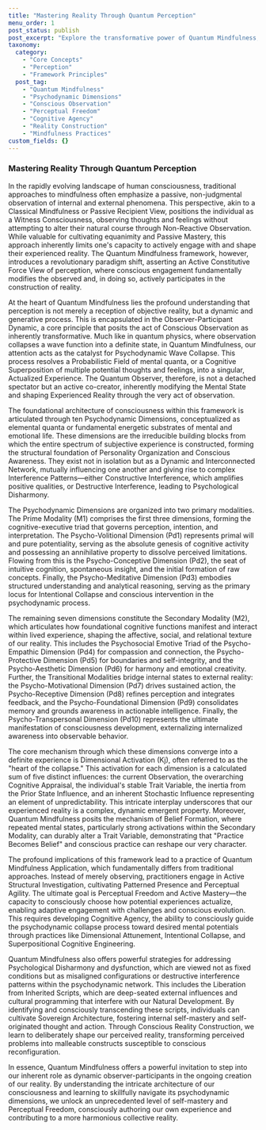 ```yaml
---
title: "Mastering Reality Through Quantum Perception"
menu_order: 1
post_status: publish
post_excerpt: "Explore the transformative power of Quantum Mindfulness, a framework that redefines perception as an active, constitutive force. Learn how understanding your psychodynamic dimensions can empower you to consciously shape your experienced reality and achieve true perceptual freedom."
taxonomy:
  category:
    - "Core Concepts"
    - "Perception"
    - "Framework Principles"
  post_tag:
    - "Quantum Mindfulness"
    - "Psychodynamic Dimensions"
    - "Conscious Observation"
    - "Perceptual Freedom"
    - "Cognitive Agency"
    - "Reality Construction"
    - "Mindfulness Practices"
custom_fields: {}
---
```


### Mastering Reality Through Quantum Perception

In the rapidly evolving landscape of human consciousness, traditional approaches to mindfulness often emphasize a passive, non-judgmental observation of internal and external phenomena. This perspective, akin to a Classical Mindfulness or Passive Recipient View, positions the individual as a Witness Consciousness, observing thoughts and feelings without attempting to alter their natural course through Non-Reactive Observation. While valuable for cultivating equanimity and Passive Mastery, this approach inherently limits one's capacity to actively engage with and shape their experienced reality. The Quantum Mindfulness framework, however, introduces a revolutionary paradigm shift, asserting an Active Constitutive Force View of perception, where conscious engagement fundamentally modifies the observed and, in doing so, actively participates in the construction of reality.

At the heart of Quantum Mindfulness lies the profound understanding that perception is not merely a reception of objective reality, but a dynamic and generative process. This is encapsulated in the Observer-Participant Dynamic, a core principle that posits the act of Conscious Observation as inherently transformative. Much like in quantum physics, where observation collapses a wave function into a definite state, in Quantum Mindfulness, our attention acts as the catalyst for Psychodynamic Wave Collapse. This process resolves a Probabilistic Field of mental quanta, or a Cognitive Superposition of multiple potential thoughts and feelings, into a singular, Actualized Experience. The Quantum Observer, therefore, is not a detached spectator but an active co-creator, inherently modifying the Mental State and shaping Experienced Reality through the very act of observation.

The foundational architecture of consciousness within this framework is articulated through ten Psychodynamic Dimensions, conceptualized as elemental quanta or fundamental energetic substrates of mental and emotional life. These dimensions are the irreducible building blocks from which the entire spectrum of subjective experience is constructed, forming the structural foundation of Personality Organization and Conscious Awareness. They exist not in isolation but as a Dynamic and Interconnected Network, mutually influencing one another and giving rise to complex Interference Patterns—either Constructive Interference, which amplifies positive qualities, or Destructive Interference, leading to Psychological Disharmony.

The Psychodynamic Dimensions are organized into two primary modalities. The Prime Modality (M1) comprises the first three dimensions, forming the cognitive-executive triad that governs perception, intention, and interpretation. The Psycho-Volitional Dimension (Pd1) represents primal will and pure potentiality, serving as the absolute genesis of cognitive activity and possessing an annihilative property to dissolve perceived limitations. Flowing from this is the Psycho-Conceptive Dimension (Pd2), the seat of intuitive cognition, spontaneous insight, and the initial formation of raw concepts. Finally, the Psycho-Meditative Dimension (Pd3) embodies structured understanding and analytical reasoning, serving as the primary locus for Intentional Collapse and conscious intervention in the psychodynamic process.

The remaining seven dimensions constitute the Secondary Modality (M2), which articulates how foundational cognitive functions manifest and interact within lived experience, shaping the affective, social, and relational texture of our reality. This includes the Psychosocial Emotive Triad of the Psycho-Empathic Dimension (Pd4) for compassion and connection, the Psycho-Protective Dimension (Pd5) for boundaries and self-integrity, and the Psycho-Aesthetic Dimension (Pd6) for harmony and emotional creativity. Further, the Transitional Modalities bridge internal states to external reality: the Psycho-Motivational Dimension (Pd7) drives sustained action, the Psycho-Receptive Dimension (Pd8) refines perception and integrates feedback, and the Psycho-Foundational Dimension (Pd9) consolidates memory and grounds awareness in actionable intelligence. Finally, the Psycho-Transpersonal Dimension (Pd10) represents the ultimate manifestation of consciousness development, externalizing internalized awareness into observable behavior.

The core mechanism through which these dimensions converge into a definite experience is Dimensional Activation (Kj), often referred to as the "heart of the collapse." This activation for each dimension is a calculated sum of five distinct influences: the current Observation, the overarching Cognitive Appraisal, the individual's stable Trait Variable, the inertia from the Prior State Influence, and an inherent Stochastic Influence representing an element of unpredictability. This intricate interplay underscores that our experienced reality is a complex, dynamic emergent property. Moreover, Quantum Mindfulness posits the mechanism of Belief Formation, where repeated mental states, particularly strong activations within the Secondary Modality, can durably alter a Trait Variable, demonstrating that "Practice Becomes Belief" and conscious practice can reshape our very character.

The profound implications of this framework lead to a practice of Quantum Mindfulness Application, which fundamentally differs from traditional approaches. Instead of merely observing, practitioners engage in Active Structural Investigation, cultivating Patterned Presence and Perceptual Agility. The ultimate goal is Perceptual Freedom and Active Mastery—the capacity to consciously choose how potential experiences actualize, enabling adaptive engagement with challenges and conscious evolution. This requires developing Cognitive Agency, the ability to consciously guide the psychodynamic collapse process toward desired mental potentials through practices like Dimensional Attunement, Intentional Collapse, and Superpositional Cognitive Engineering.

Quantum Mindfulness also offers powerful strategies for addressing Psychological Disharmony and dysfunction, which are viewed not as fixed conditions but as misaligned configurations or destructive interference patterns within the psychodynamic network. This includes the Liberation from Inherited Scripts, which are deep-seated external influences and cultural programming that interfere with our Natural Development. By identifying and consciously transcending these scripts, individuals can cultivate Sovereign Architecture, fostering internal self-mastery and self-originated thought and action. Through Conscious Reality Construction, we learn to deliberately shape our perceived reality, transforming perceived problems into malleable constructs susceptible to conscious reconfiguration.

In essence, Quantum Mindfulness offers a powerful invitation to step into our inherent role as dynamic observer-participants in the ongoing creation of our reality. By understanding the intricate architecture of our consciousness and learning to skillfully navigate its psychodynamic dimensions, we unlock an unprecedented level of self-mastery and Perceptual Freedom, consciously authoring our own experience and contributing to a more harmonious collective reality.
